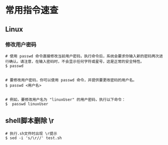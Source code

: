 # 常用指令速查
## Linux

### 修改用户密码
```
# 使用 passwd 命令直接修改当前用户密码，执行命令后，系统会要求你输入新的密码两次进行确认。请注意，在输入密码时，不会显示任何字符或星号，这是正常的安全特性。
$ passwd


# 要修改用户密码，你可以使用 passwd 命令，并提供要更改密码的用户名。
$ passwd <用户名>


# 例如，要修改用户名为 "linuxUser" 的用户密码，执行以下命令：
$  passwd linuxUser
```

## shell脚本删除 \r

```
# 执行.sh文件时出现 \r提示
$ sed -i 's/\r//' test.sh
```


